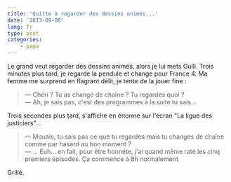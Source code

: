 ```yaml
---
title: 'Quitte à regarder des dessins animés...'
date: '2013-09-08'
lang: fr
type: post
categories:
    - papa
---
```


Le grand veut regarder des dessins animés, alors je lui mets Gulli. Trois minutes plus tard, je regarde la pendule et change pour France 4. Ma femme me surprend en flagrant délit, je tente de la jouer fine :

> — Chéri ? Tu as changé de chaîne ? Tu regardes quoi ?  
> — Ah, je sais pas, c'est des programmes à la suite tu sais...

Trois secondes plus tard, s'affiche en énorme sur l'écran "La ligue des justiciers"...

> — Mouais, tu sais pas ce que tu regardes mais tu changes de chaîne comme par hasard au bon moment ?  
> — ... Euh... en fait, pour être honnête, j'ai quand même raté les cinq premiers épisodes. Ça commence à 8h normalement

Grillé.
